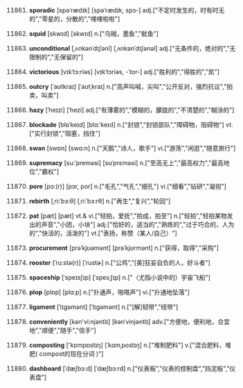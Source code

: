 11861. **sporadic**
[spəˈrædɪk]  [spəˈrædɪk, spɔ-]
adj.["不定时发生的，时有时无的","零星的，分散的","哩哩啦啦"]  

11862. **squid**
[skwɪd]  [skwɪd]
n.["乌贼，墨鱼","鱿鱼"]  

11863. **unconditional**
[ˌʌnkənˈdɪʃənl]  [ˌʌnkənˈdɪʃənəl]
adj.["无条件的，绝对的","无限制的","无保留的"]  

11864. **victorious**
[vɪkˈtɔ:riəs]  [vɪkˈtɔriəs, -ˈtor-]
adj.["胜利的","得胜的","凯"]  

11865. **outcry**
[ˈaʊtkraɪ]  [ˈaʊtˌkraɪ]
n.["高声叫喊，尖叫","公开反对，强烈抗议","拍卖，叫卖"]  

11866. **hazy**
[ˈheɪzi]  [ˈhezi]
adj.["有薄雾的","模糊的，朦胧的","不清楚的","糊涂的"]  

11867. **blockade**
[blɒˈkeɪd]  [blɑ:ˈkeɪd]
n.["封锁","封锁部队","障碍物，阻碍物"]  vt.["实行封锁","阻塞，挡住"]  

11868. **swan**
[swɒn]  [swɑ:n]
n.["天鹅","诗人，歌手"]  vi.["游荡","闲逛","随意旅行"]  

11869. **supremacy**
[su:ˈpreməsi]  [sʊˈprɛməsi]
n.["至高无上","最高权力","最高地位","霸权"]  

11870. **pore**
[pɔ:(r)]  [pɔr, por]
n.["毛孔","气孔","细孔"]  vi.["细看","钻研","凝视"]  

11871. **rebirth**
[ˌri:ˈbɜ:θ]  [ˌri:ˈbɜ:rθ]
n.["再生","复兴","轮回"]  

11872. **pat**
[pæt]  [pæt]
vt.& vi.["轻拍，爱抚","拍成，拍至"]  n.["轻拍","轻拍某物发出的声音","小团，小块"]  adj.["恰好的，适当的","熟练的","过于巧合的，人为的","快活的，活泼的"]  vt.["表扬，称赞（某人/自己）"]  

11873. **procurement**
[prəˈkjʊəmənt]  [prəˈkjʊrmənt]
n.["获得，取得","采购"]  

11874. **rooster**
[ˈru:stə(r)]  [ˈrustɚ]
n.["公鸡","[美]狂妄自负的人，好斗者"]  

11875. **spaceship**
[ˈspeɪsʃɪp]  [ˈspesˌʃɪp]
n.["（尤指小说中的）宇宙飞船"]  

11876. **plop**
[plɒp]  [plɑ:p]
n.["扑通声，啪嗒声"]  vi.["扑通地坠落"]  

11877. **ligament**
[ˈlɪgəmənt]  [ˈlɪɡəmənt]
n.["[解]韧带","纽带"]  

11878. **conveniently**
[kən'vi:njəntlɪ]  [kənˈvinjəntlɪ]
adv.["方便地，便利地，合宜地","顺便","随手","信手"]  

11879. **composting**
['kɒmpɒstɪŋ]  [ˈkɑmˌpostɪŋ]
n.["堆制肥料"]  v.["混合肥料，堆肥( compost的现在分词 )"]  

11880. **dashboard**
[ˈdæʃbɔ:d]  [ˈdæʃbɔ:rd]
n.["仪表板","仪表的控制盘","挡泥板","仪表盘"]  

